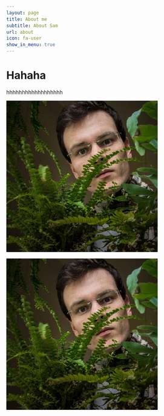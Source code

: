 ```yaml
---
layout: page
title: About me
subtitle: About Sam
url: about
icon: fa-user
show_in_menu: true
---
```


# Hahaha
hhhhhhhhhhhhhhhhhh

![Sam Sucik](assets/images/avatar.jpg)

<img src="assets/images/avatar.jpg" data-action="zoom">